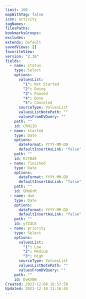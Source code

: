 ```yaml
---
limit: 100
mapWithTag: false
icon: activity
tagNames: 
filesPaths: 
bookmarksGroups: 
excludes: 
extends: Default
savedViews: []
favoriteView: 
version: "2.16"
fields:
  - name: status
    type: Select
    options:
      valuesList:
        "1": Not Started
        "2": Doing
        "3": Paused
        "4": Done
        "5": Canceled
      sourceType: ValuesList
      valuesListNotePath: ""
      valuesFromDVQuery: ""
    path: ""
    id: CRH1IO
  - name: started
    type: Date
    options:
      dateFormat: YYYY-MM-DD
      defaultInsertAsLink: "false"
    path: ""
    id: EJYBd8
  - name: finished
    type: Date
    options:
      dateFormat: YYYY-MM-DD
      defaultInsertAsLink: "false"
    path: ""
    id: GMa6rR
  - name: due
    type: Date
    options:
      dateFormat: YYYY-MM-DD
      defaultInsertAsLink: "false"
    path: ""
    id: y7ZdC6
  - name: priority
    type: Select
    options:
      valuesList:
        "1": Low
        "2": Medium
        "3": High
      sourceType: ValuesList
      valuesListNotePath: ""
      valuesFromDVQuery: ""
    path: ""
    id: DvKV0W
Created: 2023-12-08 16:57:50
Updated: 2023-12-10 11:16:44
---
```


